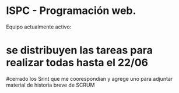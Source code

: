 # ISPC - Programación web.

Equipo actualmente activo:
# se  distribuyen las  tareas para realizar todas  hasta el 22/06
#cerrado los Srint que me coorespondian y agrege uno para adjuntar material de historia breve de SCRUM
